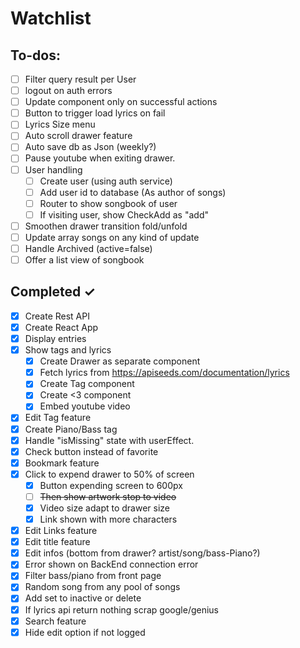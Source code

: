 # Watchlist

## To-dos:

- [ ] Filter query result per User
- [ ] logout on auth errors
- [ ] Update component only on successful actions
- [ ] Button to trigger load lyrics on fail
- [ ] Lyrics Size menu
- [ ] Auto scroll drawer feature
- [ ] Auto save db as Json (weekly?)
- [ ] Pause youtube when exiting drawer.
- [ ] User handling
    - [ ] Create user (using auth service)
    - [ ] Add user id to database (As author of songs)
    - [ ] Router to show songbook of user
    - [ ] If visiting user, show CheckAdd as "add"
- [ ] Smoothen drawer transition fold/unfold
- [ ] Update array songs on any kind of update
- [ ] Handle Archived (active=false)
- [ ] Offer a list view of songbook
 
## Completed ✓

- [x] Create Rest API
- [x] Create React App
- [x] Display entries
- [x] Show tags and lyrics
    - [x] Create Drawer as separate component
    - [x] Fetch lyrics from https://apiseeds.com/documentation/lyrics
    - [x] Create Tag component
    - [x] Create <3 component
    - [x] Embed youtube video
- [x] Edit Tag feature
- [x] Create Piano/Bass tag
- [x] Handle "isMissing" state with userEffect.
- [x] Check button instead of favorite
- [x] Bookmark feature
- [x] Click to expend drawer to 50% of screen
    - [x] Button expending screen to 600px
    - [ ] ~~Then show artwork stop to video~~
    - [x] Video size adapt to drawer size
    - [x] Link shown with more characters
- [x] Edit Links feature
- [x] Edit title feature
- [x] Edit infos (bottom from drawer? artist/song/bass-Piano?)
- [x] Error shown on BackEnd connection error
- [x] Filter bass/piano from front page
- [x] Random song from any pool of songs
- [x] Add set to inactive or delete
- [x] If lyrics api return nothing scrap google/genius
- [x] Search feature
- [x] Hide edit option if not logged